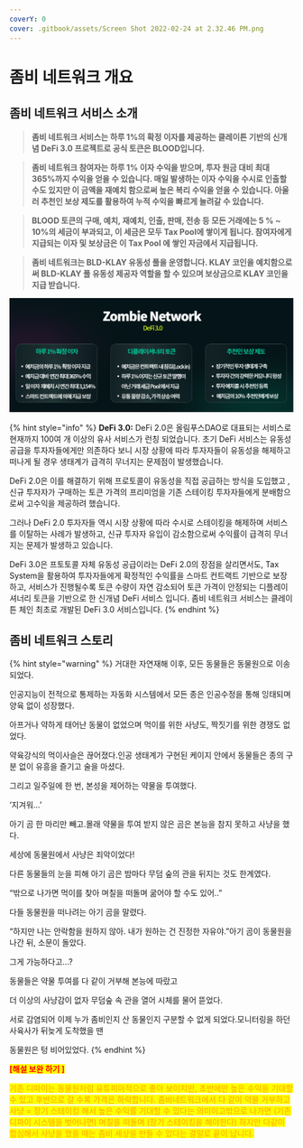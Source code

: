 ```yaml
---
coverY: 0
cover: .gitbook/assets/Screen Shot 2022-02-24 at 2.32.46 PM.png
---
```


# 좀비 네트워크 개요

## 좀비 네트워크 서비스 소개&#x20;

> **좀비 네트워크 서비스는 하루 1%의 확정 이자를 제공하는 클레이튼 기반의 신개념 DeFi 3.0 프로젝트로 공식 토큰은 BLOOD입니다.**

> **좀비 네트워크 참여자는 하루 1% 이자 수익을 받으며, 투자 원금 대비 최대 365%까지 수익을 얻을 수 있습니다. 매일 발생하는 이자 수익을 수시로 인출할 수도 있지만 이 금액을 재예치 함으로써 높은 복리 수익을 얻을 수 있습니다. 아울러 추천인 보상 제도를 활용하여 누적 수익을 빠르게 늘려갈 수 있습니다.**

> **BLOOD 토큰의 구매, 예치, 재예치, 인출, 판매, 전송 등 모든 거래에는 5 % \~ 10%의 세금이 부과되고, 이 세금은 모두 Tax Pool에 쌓이게 됩니다. 참여자에게 지급되는 이자 및 보상금은 이 Tax Pool 에 쌓인 자금에서 지급됩니다.**

> **좀비 네트워크는 BLD-KLAY 유동성 풀을 운영합니다. KLAY 코인을 예치함으로써 BLD-KLAY 풀 유동성 제공자 역할을 할 수 있으며 보상금으로 KLAY 코인을 지급 받습니다.**

![](.gitbook/assets/캡처.PNG)

{% hint style="info" %}
**DeFi 3.0:** DeFi 2.0은 올림푸스DAO로 대표되는 서비스로 현재까지 100여 개 이상의 유사 서비스가 런칭 되었습니다. 초기 DeFi 서비스는 유동성 공급을 투자자들에게만 의존하다 보니 시장 상황에 따라 투자자들이 유동성을 해제하고 떠나게 될 경우 생태계가 급격히 무너지는 문제점이 발생했습니다.&#x20;

DeFi 2.0은 이를 해결하기 위해 프로토콜이 유동성을 직접 공급하는 방식을 도입했고 , 신규 투자자가 구매하는 토큰 가격의 프리미엄을 기존 스테이킹 투자자들에게 분배함으로써 고수익을 제공하려 했습니다.&#x20;

그러나 DeFi 2.0 투자자들 역시 시장 상황에 따라 수시로 스테이킹을 해제하며 서비스를 이탈하는 사례가 발생하고, 신규 투자자 유입이 감소함으로써 수익률이 급격히 무너지는 문제가 발생하고 있습니다.&#x20;

DeFi 3.0은 프토토콜 자체 유동성 공급이라는 DeFi 2.0의 장점을 살리면서도, Tax System을 활용하여 투자자들에게 확정적인 수익률을 스마트 컨트랙트 기반으로 보장하고, 서비스가 진행될수록 토큰 수량이 자연 감소되어 토큰 가격이 안정되는 디플레이셔너리 토큰을 기반으로 한 신개념 DeFi 서비스 입니다. 좀비 네트워크 서비스는 클레이튼 체인 최초로 개발된 DeFi 3.0 서비스입니다.
{% endhint %}

## 좀비 네트워크 스토리

{% hint style="warning" %}
거대한 자연재해 이후, 모든 동물들은 동물원으로 이송  되었다.

인공지능이 전적으로 통제하는 자동화 시스템에서 모든 종은 인공수정을 통해 잉태되며 양육 없이 성장했다.

아프거나 약하게 태어난 동물이 없었으며 먹이를 위한 사냥도, 짝짓기를 위한 경쟁도 없었다.

약육강식의 먹이사슬은 끊어졌다.인공 생태계가 구현된 케이지 안에서 동물들은 종의 구분 없이 유흥을 즐기고 술을 마셨다.

그리고 일주일에 한 번, 본성을 제어하는 약물을 투여했다.

‘지겨워...’

아기 곰 한 마리만 빼고.몰래 약물을 투여 받지 않은 곰은 본능을 참지 못하고 사냥을 했다.

세상에 동물원에서 사냥은 죄악이었다!

다른 동물들의 눈을 피해 아기 곰은 밤마다 무덤 숲의 관을 뒤지는 것도 한계였다.

“밖으로 나가면 먹이를 찾아 며칠을 떠돌며 굶어야 할 수도 있어..”

다들 동물원을 떠나려는 아기 곰을 말렸다.

“하지만 나는 안락함을 원하지 않아. 내가 원하는 건 진정한 자유야.”아기 곰이 동물원을 나간 뒤, 소문이 돌았다.

그게 가능하다고…?

동물들은 약물 투여를 다 같이 거부해 본능에 따랐고&#x20;

더 이상의 사냥감이 없자 무덤숲 속 관을 열어 시체를 물어 뜯었다.

서로 감염되어 이제 누가 좀비인지 산 동물인지 구분할 수 없게 되었다.모니터링을 하던 사육사가 뒤늦게 도착했을 땐

동물원은 텅 비어있었다.
{% endhint %}

<mark style="color:red;">**\[해설 보완 하기 ]**</mark>

<mark style="color:orange;">기존 디파이는 동물원처럼 유튜피아적으로 좋아 보이지만, 초반에만 높은 수익을 기대할 수 있고 후반으로 갈 수록 가격은 하락합니다.  좀비네트워크에서 다 같이 약물 거부하고 사냥 = 장기 스테이킹 해서 높은 수익률 기대할 수 있다는 의미이고밖으로 나가면 (기존 디파이 시스템을 벗어나면) 며칠을 떠돌며 (장기 스테이킹을 해야한다) 하지만 다같이 합심해서 사냥을 했을 때는 좀비 세상을 만들 수 있다는 결말로 끝이 납니다.</mark>
